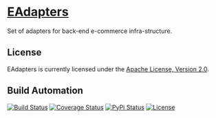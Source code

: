 # [EAdapters](http://eadapters.hive.pt)

Set of adapters for back-end e-commerce infra-structure.

## License

EAdapters is currently licensed under the [Apache License, Version 2.0](http://www.apache.org/licenses/).

## Build Automation

[![Build Status](https://travis-ci.org/hivesolutions/eadapters.svg?branch=master)](https://travis-ci.org/hivesolutions/eadapters)
[![Coverage Status](https://coveralls.io/repos/hivesolutions/eadapters/badge.svg?branch=master)](https://coveralls.io/r/hivesolutions/eadapters?branch=master)
[![PyPi Status](https://img.shields.io/pypi/v/eadapters.svg)](https://pypi.python.org/pypi/eadapters)
[![License](http://img.shields.io/badge/license-Apache%202.0-blue.svg)](http://www.apache.org/licenses/)
